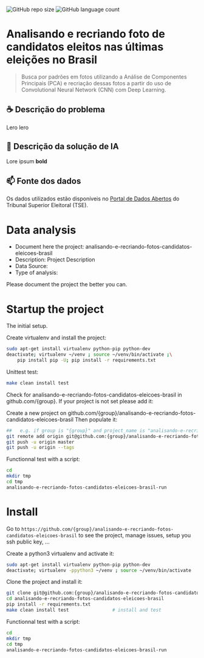 ![GitHub repo size](https://img.shields.io/github/repo-size/marcelagomescorrea/analisando-e-recriando-fotos-candidatos-eleicoes-brasil)
![GitHub language count](https://img.shields.io/github/languages/count/marcelagomescorrea/analisando-e-recriando-fotos-candidatos-eleicoes-brasil)

# Analisando e recriando foto de candidatos eleitos nas últimas eleições no Brasil

> Busca por padrões em fotos utilizando a Análise de Componentes Principais (PCA) e recriação dessas fotos a partir do uso de Convolutional Neural Network (CNN) com Deep Learning.

## ☕ Descrição do problema

Lero lero

## 🚀 Descrição da solução de IA

Lore ipsum **bold**

## 📫 Fonte dos dados
Os dados utilizados estão disponíveis no [Portal de Dados Abertos](https://dadosabertos.tse.jus.br/) do Tribunal Superior Eleitoral (TSE).



# Data analysis
- Document here the project: analisando-e-recriando-fotos-candidatos-eleicoes-brasil
- Description: Project Description
- Data Source:
- Type of analysis:

Please document the project the better you can.

# Startup the project

The initial setup.

Create virtualenv and install the project:
```bash
sudo apt-get install virtualenv python-pip python-dev
deactivate; virtualenv ~/venv ; source ~/venv/bin/activate ;\
    pip install pip -U; pip install -r requirements.txt
```

Unittest test:
```bash
make clean install test
```

Check for analisando-e-recriando-fotos-candidatos-eleicoes-brasil in github.com/{group}. If your project is not set please add it:

Create a new project on github.com/{group}/analisando-e-recriando-fotos-candidatos-eleicoes-brasil
Then populate it:

```bash
##   e.g. if group is "{group}" and project_name is "analisando-e-recriando-fotos-candidatos-eleicoes-brasil"
git remote add origin git@github.com:{group}/analisando-e-recriando-fotos-candidatos-eleicoes-brasil.git
git push -u origin master
git push -u origin --tags
```

Functionnal test with a script:

```bash
cd
mkdir tmp
cd tmp
analisando-e-recriando-fotos-candidatos-eleicoes-brasil-run
```

# Install

Go to `https://github.com/{group}/analisando-e-recriando-fotos-candidatos-eleicoes-brasil` to see the project, manage issues,
setup you ssh public key, ...

Create a python3 virtualenv and activate it:

```bash
sudo apt-get install virtualenv python-pip python-dev
deactivate; virtualenv -ppython3 ~/venv ; source ~/venv/bin/activate
```

Clone the project and install it:

```bash
git clone git@github.com:{group}/analisando-e-recriando-fotos-candidatos-eleicoes-brasil.git
cd analisando-e-recriando-fotos-candidatos-eleicoes-brasil
pip install -r requirements.txt
make clean install test                # install and test
```
Functionnal test with a script:

```bash
cd
mkdir tmp
cd tmp
analisando-e-recriando-fotos-candidatos-eleicoes-brasil-run
```

